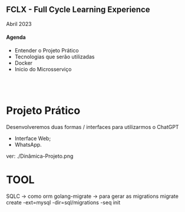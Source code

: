 ## FCLX - Full Cycle Learning Experience
Abril 2023

#### Agenda
- Entender o Projeto Prático
- Tecnologias que serão utilizadas
- Docker
- Inicio do Microsserviço

<br /><br />

# Projeto Prático
Desenvolveremos duas formas / interfaces para utilizarmos o ChatGPT
- Interface Web;
- WhatsApp.

ver: ./Dinâmica-Projeto.png


# TOOL

SQLC -> como orm
golang-migrate -> para gerar as migrations
migrate create -ext=mysql -dir=sql/migrations -seq init 